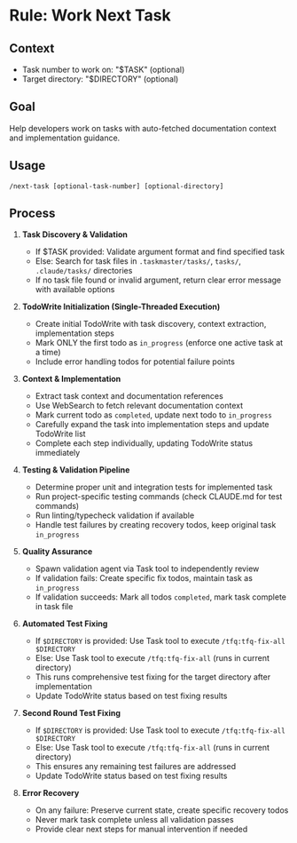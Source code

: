 # Rule: Work Next Task

## Context

- Task number to work on: "$TASK" (optional)
- Target directory: "$DIRECTORY" (optional)

## Goal
Help developers work on tasks with auto-fetched documentation context and implementation guidance.

## Usage
```
/next-task [optional-task-number] [optional-directory]
```

## Process

1. **Task Discovery & Validation**
   - If $TASK provided: Validate argument format and find specified task
   - Else: Search for task files in `.taskmaster/tasks/`, `tasks/`, `.claude/tasks/` directories
   - If no task file found or invalid argument, return clear error message with available options

2. **TodoWrite Initialization (Single-Threaded Execution)**
   - Create initial TodoWrite with task discovery, context extraction, implementation steps
   - Mark ONLY the first todo as `in_progress` (enforce one active task at a time)
   - Include error handling todos for potential failure points

3. **Context & Implementation**
   - Extract task context and documentation references
   - Use WebSearch to fetch relevant documentation context
   - Mark current todo as `completed`, update next todo to `in_progress`
   - Carefully expand the task into implementation steps and update TodoWrite list
   - Complete each step individually, updating TodoWrite status immediately

4. **Testing & Validation Pipeline**
   - Determine proper unit and integration tests for implemented task
   - Run project-specific testing commands (check CLAUDE.md for test commands)
   - Run linting/typecheck validation if available
   - Handle test failures by creating recovery todos, keep original task `in_progress`

5. **Quality Assurance**
   - Spawn validation agent via Task tool to independently review
   - If validation fails: Create specific fix todos, maintain task as `in_progress`
   - If validation succeeds: Mark all todos `completed`, mark task complete in task file

6. **Automated Test Fixing**
   - If `$DIRECTORY` is provided: Use Task tool to execute `/tfq:tfq-fix-all $DIRECTORY`
   - Else: Use Task tool to execute `/tfq:tfq-fix-all` (runs in current directory)
   - This runs comprehensive test fixing for the target directory after implementation
   - Update TodoWrite status based on test fixing results

7. **Second Round Test Fixing**
   - If `$DIRECTORY` is provided: Use Task tool to execute `/tfq:tfq-fix-all $DIRECTORY`
   - Else: Use Task tool to execute `/tfq:tfq-fix-all` (runs in current directory)
   - This ensures any remaining test failures are addressed
   - Update TodoWrite status based on test fixing results

8. **Error Recovery**
   - On any failure: Preserve current state, create specific recovery todos
   - Never mark task complete unless all validation passes
   - Provide clear next steps for manual intervention if needed
